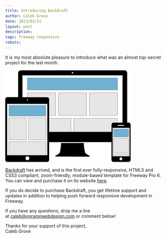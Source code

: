 ```yaml
---
title: Introducing Backdraft
author: Caleb Grove
date: 2013/03/11
layout: post
description:
tags: freeway responsive
robots:
---
```


It is my most absolute pleasure to introduce what was an almost top-secret project for the last month.

![Backdraft](/images/introducing-bd.png)
  
[Backdraft](http://backdraft.onrampwebdesign.com/) has arrived, and is the first ever fully-responsive, HTML5 and CSS3 compliant, zoom-friendly, module-based template for Freeway Pro 6. You can view and purchase it on its website [here](http://backdraft.onrampwebdesign.com/).  
  
If you do decide to purchase Backdraft, you get lifetime support and updates in addition to helping push forward responsive development in Freeway.  
  
If you have any questions, drop me a line at <caleb@onrampwebdesign.com> or comment below!  
  
Thanks for your support of this project,  
Caleb Grove
